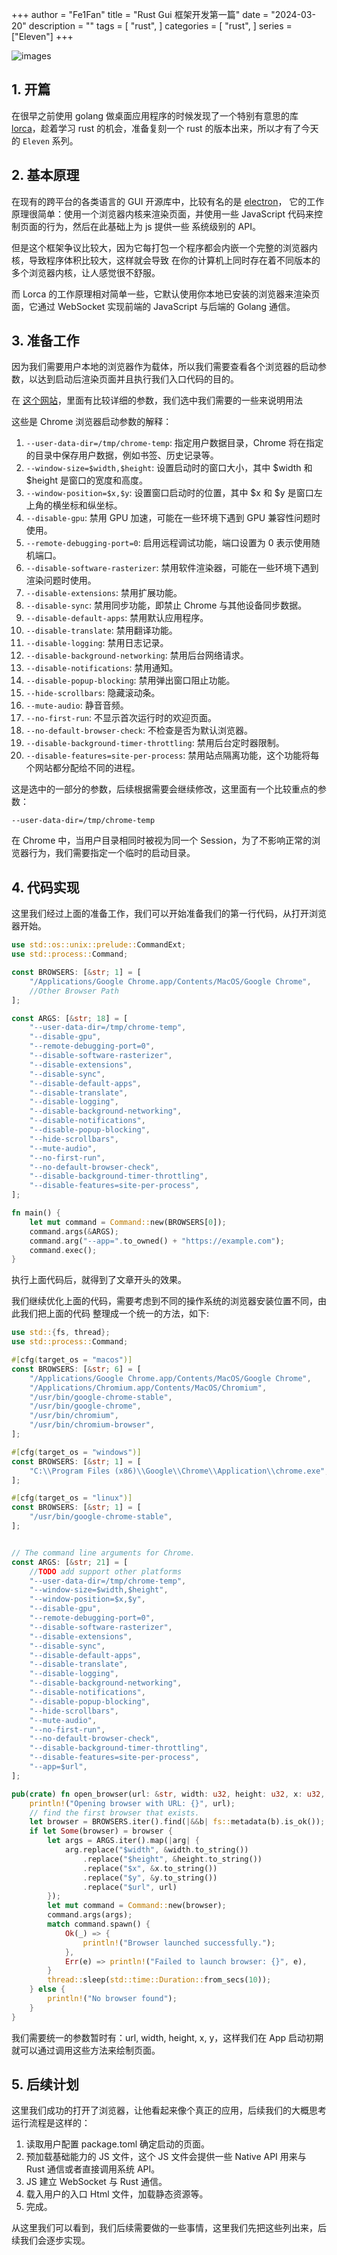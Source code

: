 +++
author = "Fe1Fan"
title = "Rust Gui 框架开发第一篇"
date = "2024-03-20"
description = ""
tags = [
    "rust",
]
categories = [
    "rust",
]
series = ["Eleven"]
+++

<!--more-->

![images](https://cdn.xka.io/c728fa49-2557-46b0-a12c-67dc38fea8af%2F54fd4d2e-3df3-410e-876e-83c610a9339b.png)

## 1. 开篇

在很早之前使用 golang 做桌面应用程序的时候发现了一个特别有意思的库 [lorca](https://github.com/zserge/lorca)，趁着学习
rust 的机会，准备复刻一个 rust 的版本出来，所以才有了今天的 `Eleven` 系列。

## 2. 基本原理

在现有的跨平台的各类语言的 GUI 开源库中，比较有名的是 [electron](https://github.com/electron/electron)，
它的工作原理很简单：使用一个浏览器内核来渲染页面，并使用一些 JavaScript 代码来控制页面的行为，然后在此基础上为 js 提供一些
系统级别的 API。

但是这个框架争议比较大，因为它每打包一个程序都会内嵌一个完整的浏览器内核，导致程序体积比较大，这样就会导致
在你的计算机上同时存在着不同版本的多个浏览器内核，让人感觉很不舒服。

而 Lorca 的工作原理相对简单一些，它默认使用你本地已安装的浏览器来渲染页面，它通过 WebSocket 实现前端的 JavaScript 与后端的 Golang 通信。

## 3. 准备工作

因为我们需要用户本地的浏览器作为载体，所以我们需要查看各个浏览器的启动参数，以达到启动后渲染页面并且执行我们入口代码的目的。

在 [这个网站](https://peter.sh/experiments/chromium-command-line-switches/)，里面有比较详细的参数，我们选中我们需要的一些来说明用法

这些是 Chrome 浏览器启动参数的解释：

1. `--user-data-dir=/tmp/chrome-temp`: 指定用户数据目录，Chrome 将在指定的目录中保存用户数据，例如书签、历史记录等。
2. `--window-size=$width,$height`: 设置启动时的窗口大小，其中 $width 和 $height 是窗口的宽度和高度。
3. `--window-position=$x,$y`: 设置窗口启动时的位置，其中 $x 和 $y 是窗口左上角的横坐标和纵坐标。
4. `--disable-gpu`: 禁用 GPU 加速，可能在一些环境下遇到 GPU 兼容性问题时使用。
5. `--remote-debugging-port=0`: 启用远程调试功能，端口设置为 0 表示使用随机端口。
6. `--disable-software-rasterizer`: 禁用软件渲染器，可能在一些环境下遇到渲染问题时使用。
7. `--disable-extensions`: 禁用扩展功能。
8. `--disable-sync`: 禁用同步功能，即禁止 Chrome 与其他设备同步数据。
9. `--disable-default-apps`: 禁用默认应用程序。
10. `--disable-translate`: 禁用翻译功能。
11. `--disable-logging`: 禁用日志记录。
12. `--disable-background-networking`: 禁用后台网络请求。
13. `--disable-notifications`: 禁用通知。
14. `--disable-popup-blocking`: 禁用弹出窗口阻止功能。
15. `--hide-scrollbars`: 隐藏滚动条。
16. `--mute-audio`: 静音音频。
17. `--no-first-run`: 不显示首次运行时的欢迎页面。
18. `--no-default-browser-check`: 不检查是否为默认浏览器。
19. `--disable-background-timer-throttling`: 禁用后台定时器限制。
20. `--disable-features=site-per-process`: 禁用站点隔离功能，这个功能将每个网站都分配给不同的进程。

这是选中的一部分的参数，后续根据需要会继续修改，这里面有一个比较重点的参数：

`--user-data-dir=/tmp/chrome-temp`

在 Chrome 中，当用户目录相同时被视为同一个 Session，为了不影响正常的浏览器行为，我们需要指定一个临时的启动目录。

## 4. 代码实现

这里我们经过上面的准备工作，我们可以开始准备我们的第一行代码，从打开浏览器开始。

```rust
use std::os::unix::prelude::CommandExt;
use std::process::Command;

const BROWSERS: [&str; 1] = [
    "/Applications/Google Chrome.app/Contents/MacOS/Google Chrome",
    //Other Browser Path
];

const ARGS: [&str; 18] = [
    "--user-data-dir=/tmp/chrome-temp",
    "--disable-gpu",
    "--remote-debugging-port=0",
    "--disable-software-rasterizer",
    "--disable-extensions",
    "--disable-sync",
    "--disable-default-apps",
    "--disable-translate",
    "--disable-logging",
    "--disable-background-networking",
    "--disable-notifications",
    "--disable-popup-blocking",
    "--hide-scrollbars",
    "--mute-audio",
    "--no-first-run",
    "--no-default-browser-check",
    "--disable-background-timer-throttling",
    "--disable-features=site-per-process",
];

fn main() {
    let mut command = Command::new(BROWSERS[0]);
    command.args(&ARGS);
    command.arg("--app=".to_owned() + "https://example.com");
    command.exec();
}
```

执行上面代码后，就得到了文章开头的效果。

我们继续优化上面的代码，需要考虑到不同的操作系统的浏览器安装位置不同，由此我们把上面的代码
整理成一个统一的方法，如下:

```rust
use std::{fs, thread};
use std::process::Command;

#[cfg(target_os = "macos")]
const BROWSERS: [&str; 6] = [
    "/Applications/Google Chrome.app/Contents/MacOS/Google Chrome",
    "/Applications/Chromium.app/Contents/MacOS/Chromium",
    "/usr/bin/google-chrome-stable",
    "/usr/bin/google-chrome",
    "/usr/bin/chromium",
    "/usr/bin/chromium-browser",
];

#[cfg(target_os = "windows")]
const BROWSERS: [&str; 1] = [
    "C:\\Program Files (x86)\\Google\\Chrome\\Application\\chrome.exe",
];

#[cfg(target_os = "linux")]
const BROWSERS: [&str; 1] = [
    "/usr/bin/google-chrome-stable",
];


// The command line arguments for Chrome.
const ARGS: [&str; 21] = [
    //TODO add support other platforms
    "--user-data-dir=/tmp/chrome-temp",
    "--window-size=$width,$height",
    "--window-position=$x,$y",
    "--disable-gpu",
    "--remote-debugging-port=0",
    "--disable-software-rasterizer",
    "--disable-extensions",
    "--disable-sync",
    "--disable-default-apps",
    "--disable-translate",
    "--disable-logging",
    "--disable-background-networking",
    "--disable-notifications",
    "--disable-popup-blocking",
    "--hide-scrollbars",
    "--mute-audio",
    "--no-first-run",
    "--no-default-browser-check",
    "--disable-background-timer-throttling",
    "--disable-features=site-per-process",
    "--app=$url",
];

pub(crate) fn open_browser(url: &str, width: u32, height: u32, x: u32, y: u32) {
    println!("Opening browser with URL: {}", url);
    // find the first browser that exists.
    let browser = BROWSERS.iter().find(|&&b| fs::metadata(b).is_ok());
    if let Some(browser) = browser {
        let args = ARGS.iter().map(|arg| {
            arg.replace("$width", &width.to_string())
                .replace("$height", &height.to_string())
                .replace("$x", &x.to_string())
                .replace("$y", &y.to_string())
                .replace("$url", url)
        });
        let mut command = Command::new(browser);
        command.args(args);
        match command.spawn() {
            Ok(_) => {
                println!("Browser launched successfully.");
            },
            Err(e) => println!("Failed to launch browser: {}", e),
        }
        thread::sleep(std::time::Duration::from_secs(10));
    } else {
        println!("No browser found");
    }
}
```

我们需要统一的参数暂时有：url, width, height, x, y，这样我们在 App 启动初期就可以通过调用这些方法来绘制页面。

## 5. 后续计划

这里我们成功的打开了浏览器，让他看起来像个真正的应用，后续我们的大概思考运行流程是这样的：

1. 读取用户配置 package.toml 确定启动的页面。
2. 预加载基础能力的 JS 文件，这个 JS 文件会提供一些 Native API 用来与 Rust 通信或者直接调用系统 API。
3. JS 建立 WebSocket 与 Rust 通信。
4. 载入用户的入口 Html 文件，加载静态资源等。
5. 完成。

从这里我们可以看到，我们后续需要做的一些事情，这里我们先把这些列出来，后续我们会逐步实现。